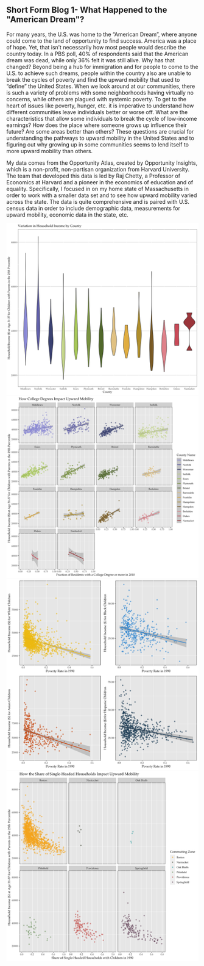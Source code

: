 ## Short Form Blog 1- What Happened to the "American Dream"?

For many years, the U.S. was home to the “American Dream”, where anyone could come to the land of opportunity to find success. America was a place of hope. Yet, that isn’t necessarily how most people would describe the country today. In a PBS poll, 40% of respondents said that the American dream was dead, while only 36% felt it was still alive. Why has that changed? Beyond being a hub for immigration and for people to come to the U.S. to achieve such dreams, people within the country also are unable to break the cycles of poverty and find the upward mobility that used to “define” the United States. When we look around at our communities, there is such a variety of problems with some neighborhoods having virtually no concerns, while others are plagued with systemic poverty. To get to the heart of issues like poverty, hunger, etc. it is imperative to understand how different communities leave individuals better or worse off. What are the characteristics that allow some individuals to break the cycle of low-income earnings? How does the place where someone grows up influence their future? Are some areas better than others? These questions are crucial for understanding the pathways to upward mobility in the United States and to figuring out why growing up in some communities seems to lend itself to more upward mobility than others.

My data comes from the Opportunity Atlas, created by Opportunity Insights, which is a non-profit, non-partisan organization from Harvard University. The team that developed this data is led by Raj Chetty, a Professor of Economics at Harvard and a pioneer in the economics of education and of equality. Specifically, I focused in on my home state of Massachusetts in order to work with a smaller data set and to see how upward mobility varied across the state. The data is quite comprehensive and is paired with U.S. census data in order to include demographic data, measurements for upward mobility, economic data in the state, etc.

![This visualization displays a Violin chart that looks at the variation in Household Incomes for 31-37 year olds whose parents were in the 25th percentile across counties](https://github.com/harrisonisrael/data_viz_390/blob/main/varmobility.png)
![This graph shows how the fraction of college degree holders impacts upward mobility, organized by county.png](https://github.com/harrisonisrael/data_viz_390/blob/main/edubycounty.png)
![This graph shows how upward mbility varies with poverty levels across race.png](https://github.com/harrisonisrael/data_viz_390/blob/main/racemobility1.png)
![This graph shows how single parentage impacts upward mobility.png](https://github.com/harrisonisrael/data_viz_390/blob/main/singleparent1.png)

